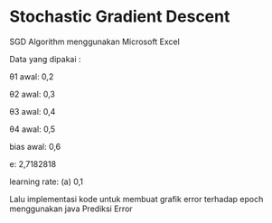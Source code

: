 # Stochastic Gradient Descent
SGD Algorithm menggunakan Microsoft Excel

Data yang dipakai :

θ1 awal: 0,2

θ2 awal: 0,3

θ3 awal: 0,4

θ4 awal: 0,5

bias awal: 0,6

e: 2,7182818

learning rate: (a) 0,1

Lalu implementasi kode untuk membuat grafik error terhadap epoch menggunakan java Prediksi Error

